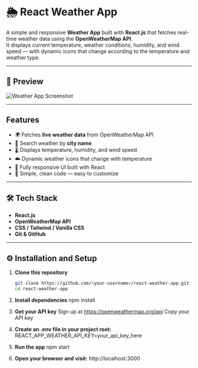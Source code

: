 # 🌦️ React Weather App

A simple and responsive **Weather App** built with **React.js** that fetches real-time weather data using the **OpenWeatherMap API**.  
It displays current temperature, weather conditions, humidity, and wind speed — with dynamic icons that change according to the temperature and weather type.

---

## 📸 Preview

![Weather App Screenshot](./src/assets/preview.png)

---

##  Features

- 🌍 Fetches **live weather data** from OpenWeatherMap API  
- 📍 Search weather by **city name**  
- 🌡️ Displays temperature, humidity, and wind speed  
- ☁️ Dynamic weather icons that change with temperature  
- 📱 Fully responsive UI built with React  
- 🧩 Simple, clean code — easy to customize  

---

## 🛠️ Tech Stack

- **React.js**
- **OpenWeatherMap API**
- **CSS / Tailwind / Vanilla CSS**
- **Git & GitHub**

---

## ⚙️ Installation and Setup

1. **Clone this repository**
   ```bash
   git clone https://github.com/<your-username>/react-weather-app.git
   cd react-weather-app
2. **Install dependencies**
    npm install

3. **Get your API key**
   Sign up at  https://openweathermap.org/api
   Copy your API key

4. **Create an .env file in your project root:**
   REACT_APP_WEATHER_API_KEY=your_api_key_here

5. **Run the app**
   npm start

6. **Open your browser and visit:**
   http://localhost:3000
